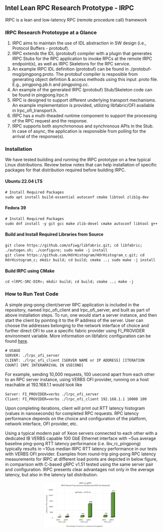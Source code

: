 ## Intel Lean RPC Research Prototype - lRPC
lRPC is a lean and low-latency RPC (remote procedure call) framework

### lRPC Research Prototoype at a Glance

1. lRPC aims to maintain the use of IDL abstraction in SW design (i.e., Protocol Buffers - protobuf). 
2. lRPC extends the IDL (protobuf) compiler with a plugin that generates lRPC Stubs for the RPC application to invoke RPCs at the remote lRPC endpoint(s), as well as lRPC Skeletons for the RPC service. 
3. An example lRPC IDL definition (protobuf) can be found in ./protobuf-msg/pingpong.proto.  The protobuf compiler is resposible from generating object defintion & access methods using this input .proto file. E.g., pingpong.pb.h and pingpoing.cc.
4. An example of the generated lRPC (protobuf) Stub/Skeleton code can be found in pingpong.lrpc.h 
5. lRPC is designed to support different underlying transport mechanisms. An example implementation is provided, utilizing libfabric/OFI available in lrpc_ofi_transport.h.   
6. lRPC has a multi-theaded runtime component to support the processing of the RPC request and the response.
7. lRPC supports both asynchrnonous and synchronous APIs in the Stub.  In case of async, the application is responsible from polling for the arrival of the response(s).

### Installation
We have tested building and running the lRPC prototype on a few typical Linux distributions. Review below notes that can help installation of specific packages for that distribution required before building lRPC. 


#### Ubuntu 22.04 LTS
```
# Install Required Packages
sudo apt install build-essential autoconf cmake libtool zlib1g-dev
```

#### Fedora 39
```
# Install Required Packages
sudo dnf install -y git gcc make zlib-devel cmake autoconf libtool g++
```

#### Build and Install Required Libraries from Source
```
git clone https://github.com/ofiwg/libfabric.git; cd libfabric; ./autogen.sh; ./configure; sudo make -j install
git clone https://github.com/HdrHistogram/HdrHistogram_c.git; cd HdrHistogram_c; mkdir build; cd build; cmake ..; sudo make -j install
```

#### Build lRPC using CMake
```
cd <lRPC-SRC-DIR>; mkdir build; cd build; cmake ..; make -j 
```


### How to Run Test Code
A simple ping-pong client/server RPC application is included in the repository, named lrpc_ofi_client and lrpc_ofi_server, and built as part of above installation steps. To run, one would start a server instance, and then start the client by pointing it to the IP address of the server. User can choose the addresses belonging to the network interface of choice and further direct OFI to use a specific fabric provider using FI_PROVIDER environment variable. More information on libfabric configuration can be found [here](https://ofiwg.github.io/libfabric/main/man/fabric.7.html). 

```
# USAGE
SERVER: ./lrpc_ofi_server
CLIENT: ./lrpc_ofi_client [SERVER NAME or IP ADDRESS] [ITERATION COUNT] [RPC INTERARRIVAL IN USECOND]
```
For example, sending 10,000 requests, 100 usecond apart from each other to an RPC server instance, using VERBS OFI provider, running on a host reachable at 192.168.1.1 would look like
```
Server: FI_PROVIDER=verbs ./lrpc_ofi_server
Client: FI_PROVIDER=verbs ./lrpc_ofi_client 192.168.1.1 10000 100
```

Upon completing iterations, client will print out RTT latency histogram (values in nanoseconds) for completed RPC requests. RPC latency performance depends on the choice and configuration of the platform, network interface, OFI provider, etc. 

Using a typical modern pair of Xeon servers connected to each other with a dedicated IB VERBS capable 100 GbE Ethernet interface with ~5us average baseline ping-pong RTT latency performance (i.e. ibv_rc_pingpong) typically results in ~10us median lRPC RTT latency performance in our tests with VERBS OFI provider. Examples from round-trip ping-pong RPC latency measurements for lRPC at different load points are depicted in below figure, in comparison with C-based gRPC v1.51 tested using the same server pair and configuration. lRPC presents clear advantages not only in the average latency, but also in the latency tail distribution.

<p align="center">
 <img src="https://raw.githubusercontent.com/IntelLabs/lrpc/main/lRPC-vs-gRPC.png" width="50%"/>  
</p>


